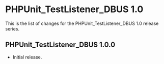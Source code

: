 PHPUnit_TestListener_DBUS 1.0
=============================

This is the list of changes for the PHPUnit_TestListener_DBUS 1.0 release series.

PHPUnit_TestListener_DBUS 1.0.0
-------------------------------

* Initial release.

